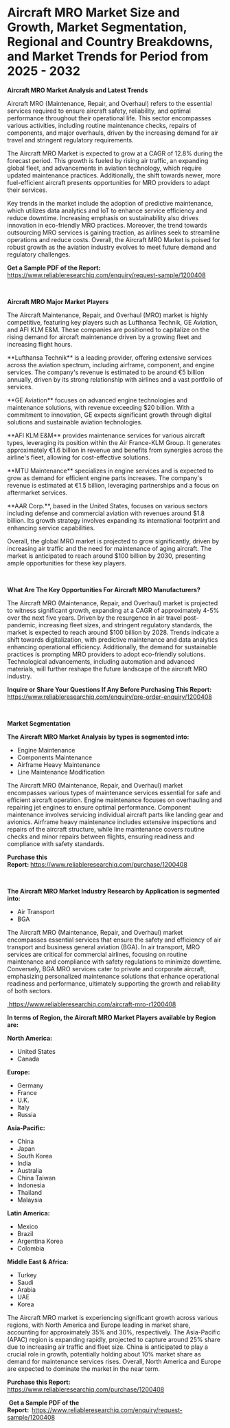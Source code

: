 <p><h1>Aircraft MRO Market Size and Growth, Market Segmentation, Regional and Country Breakdowns, and Market Trends for Period from 2025 -  2032</h1></p><p><strong>Aircraft MRO Market Analysis and Latest Trends</strong></p>
<p><p>Aircraft MRO (Maintenance, Repair, and Overhaul) refers to the essential services required to ensure aircraft safety, reliability, and optimal performance throughout their operational life. This sector encompasses various activities, including routine maintenance checks, repairs of components, and major overhauls, driven by the increasing demand for air travel and stringent regulatory requirements.</p><p>The Aircraft MRO Market is expected to grow at a CAGR of 12.8% during the forecast period. This growth is fueled by rising air traffic, an expanding global fleet, and advancements in aviation technology, which require updated maintenance practices. Additionally, the shift towards newer, more fuel-efficient aircraft presents opportunities for MRO providers to adapt their services.</p><p>Key trends in the market include the adoption of predictive maintenance, which utilizes data analytics and IoT to enhance service efficiency and reduce downtime. Increasing emphasis on sustainability also drives innovation in eco-friendly MRO practices. Moreover, the trend towards outsourcing MRO services is gaining traction, as airlines seek to streamline operations and reduce costs. Overall, the Aircraft MRO Market is poised for robust growth as the aviation industry evolves to meet future demand and regulatory challenges.</p></p>
<p><strong>Get a Sample PDF of the Report:&nbsp;</strong> <a href="https://www.reliableresearchiq.com/enquiry/request-sample/1200408?utm_campaign=2456&utm_medium=2&utm_source=Github&utm_content=ia&utm_term=19042025&utm_id=aircraft-mro">https://www.reliableresearchiq.com/enquiry/request-sample/1200408</a></p>
<p>&nbsp;</p>
<p><strong>Aircraft MRO Major Market Players</strong></p>
<p><p>The Aircraft Maintenance, Repair, and Overhaul (MRO) market is highly competitive, featuring key players such as Lufthansa Technik, GE Aviation, and AFI KLM E&M. These companies are positioned to capitalize on the rising demand for aircraft maintenance driven by a growing fleet and increasing flight hours. </p><p>**Lufthansa Technik** is a leading provider, offering extensive services across the aviation spectrum, including airframe, component, and engine services. The company's revenue is estimated to be around €5 billion annually, driven by its strong relationship with airlines and a vast portfolio of services. </p><p>**GE Aviation** focuses on advanced engine technologies and maintenance solutions, with revenue exceeding $20 billion. With a commitment to innovation, GE expects significant growth through digital solutions and sustainable aviation technologies.</p><p>**AFI KLM E&M** provides maintenance services for various aircraft types, leveraging its position within the Air France-KLM Group. It generates approximately €1.6 billion in revenue and benefits from synergies across the airline's fleet, allowing for cost-effective solutions.</p><p>**MTU Maintenance** specializes in engine services and is expected to grow as demand for efficient engine parts increases. The company's revenue is estimated at €1.5 billion, leveraging partnerships and a focus on aftermarket services.</p><p>**AAR Corp.**, based in the United States, focuses on various sectors including defense and commercial aviation with revenues around $1.8 billion. Its growth strategy involves expanding its international footprint and enhancing service capabilities.</p><p>Overall, the global MRO market is projected to grow significantly, driven by increasing air traffic and the need for maintenance of aging aircraft. The market is anticipated to reach around $100 billion by 2030, presenting ample opportunities for these key players.</p></p>
<p>&nbsp;</p>
<p><strong>What Are The Key Opportunities For Aircraft MRO Manufacturers?</strong></p>
<p><p>The Aircraft MRO (Maintenance, Repair, and Overhaul) market is projected to witness significant growth, expanding at a CAGR of approximately 4-5% over the next five years. Driven by the resurgence in air travel post-pandemic, increasing fleet sizes, and stringent regulatory standards, the market is expected to reach around $100 billion by 2028. Trends indicate a shift towards digitalization, with predictive maintenance and data analytics enhancing operational efficiency. Additionally, the demand for sustainable practices is prompting MRO providers to adopt eco-friendly solutions. Technological advancements, including automation and advanced materials, will further reshape the future landscape of the aircraft MRO industry.</p></p>
<p><strong>Inquire or Share Your Questions If Any Before Purchasing This Report:</strong> <a href="https://www.reliableresearchiq.com/enquiry/pre-order-enquiry/1200408?utm_campaign=2456&utm_medium=2&utm_source=Github&utm_content=ia&utm_term=19042025&utm_id=aircraft-mro">https://www.reliableresearchiq.com/enquiry/pre-order-enquiry/1200408</a></p>
<p>&nbsp;</p>
<p><strong>Market Segmentation</strong></p>
<p><strong>The Aircraft MRO Market Analysis by types is segmented into:</strong></p>
<p><ul><li>Engine Maintenance</li><li>Components Maintenance</li><li>Airframe Heavy Maintenance</li><li>Line Maintenance Modification</li></ul></p>
<p><p>The Aircraft MRO (Maintenance, Repair, and Overhaul) market encompasses various types of maintenance services essential for safe and efficient aircraft operation. Engine maintenance focuses on overhauling and repairing jet engines to ensure optimal performance. Component maintenance involves servicing individual aircraft parts like landing gear and avionics. Airframe heavy maintenance includes extensive inspections and repairs of the aircraft structure, while line maintenance covers routine checks and minor repairs between flights, ensuring readiness and compliance with safety standards.</p></p>
<p><strong>Purchase this Report:&nbsp;</strong><a href="https://www.reliableresearchiq.com/purchase/1200408?utm_campaign=2456&utm_medium=2&utm_source=Github&utm_content=ia&utm_term=19042025&utm_id=aircraft-mro">https://www.reliableresearchiq.com/purchase/1200408</a></p>
<p>&nbsp;</p>
<p><strong>The Aircraft MRO Market Industry Research by Application is segmented into:</strong></p>
<p><ul><li>Air Transport</li><li>BGA</li></ul></p>
<p><p>The Aircraft MRO (Maintenance, Repair, and Overhaul) market encompasses essential services that ensure the safety and efficiency of air transport and business general aviation (BGA). In air transport, MRO services are critical for commercial airlines, focusing on routine maintenance and compliance with safety regulations to minimize downtime. Conversely, BGA MRO services cater to private and corporate aircraft, emphasizing personalized maintenance solutions that enhance operational readiness and performance, ultimately supporting the growth and reliability of both sectors.</p></p>
<p><a href="https://www.reliableresearchiq.com/aircraft-mro-r1200408?utm_campaign=2456&utm_medium=2&utm_source=Github&utm_content=ia&utm_term=19042025&utm_id=aircraft-mro">&nbsp;https://www.reliableresearchiq.com/aircraft-mro-r1200408</a></p>
<p><strong>In terms of Region, the Aircraft MRO Market Players available by Region are:</strong></p>
<p>
    <p> <strong> North America: </strong>
        <ul>
            <li>United States</li>
            <li>Canada</li>
        </ul>
        </p> 
    <p> <strong> Europe: </strong>
        <ul>
            <li>Germany</li>
            <li>France</li>
            <li>U.K.</li>
            <li>Italy</li>
            <li>Russia</li>
        </ul>
        </p> 
    <p> <strong> Asia-Pacific: </strong>
        <ul>
            <li>China</li>
            <li>Japan</li>
            <li>South Korea</li>
            <li>India</li>
            <li>Australia</li>
            <li>China Taiwan</li>
            <li>Indonesia</li>
            <li>Thailand</li>
            <li>Malaysia</li>
        </ul>
        </p> 
    <p> <strong> Latin America: </strong>
        <ul>
            <li>Mexico</li>
            <li>Brazil</li>
            <li>Argentina Korea</li>
            <li>Colombia</li>
        </ul>
        </p> 
    <p> <strong> Middle East & Africa: </strong>
        <ul>
            <li>Turkey</li>
            <li>Saudi</li>
            <li>Arabia</li>
            <li>UAE</li>
            <li>Korea</li>
        </ul>
    </p>
    </p>
<p><p>The Aircraft MRO market is experiencing significant growth across various regions, with North America and Europe leading in market share, accounting for approximately 35% and 30%, respectively. The Asia-Pacific (APAC) region is expanding rapidly, projected to capture around 25% share due to increasing air traffic and fleet size. China is anticipated to play a crucial role in growth, potentially holding about 10% market share as demand for maintenance services rises. Overall, North America and Europe are expected to dominate the market in the near term.</p></p>
<p><strong>Purchase this Report: </strong><a href="https://www.reliableresearchiq.com/purchase/1200408?utm_campaign=2456&utm_medium=2&utm_source=Github&utm_content=ia&utm_term=19042025&utm_id=aircraft-mro">https://www.reliableresearchiq.com/purchase/1200408</a></p>
<p>&nbsp;<strong>Get a Sample PDF of the Report:&nbsp;&nbsp;</strong><a href="https://www.reliableresearchiq.com/enquiry/request-sample/1200408?utm_campaign=2456&utm_medium=2&utm_source=Github&utm_content=ia&utm_term=19042025&utm_id=aircraft-mro">https://www.reliableresearchiq.com/enquiry/request-sample/1200408</a></p>
<p><strong></strong></p>
<p><p></p><p></p><p></p></p>